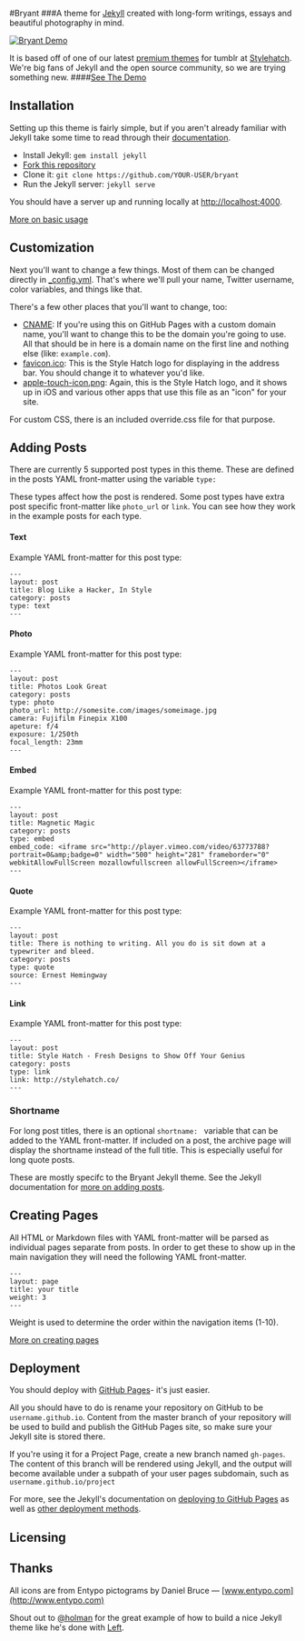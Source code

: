 #Bryant
###A theme for [Jekyll](https://github.com/mojombo/jekyll) created with long-form writings, essays and beautiful photography in mind.

[![Bryant Demo](http://stylehatch.github.io/bryant/images/bryant-demo.png)](http://stylehatch.github.io/bryant)

It is based off of one of our latest [premium themes](http://byron.stylehatch.co) for tumblr at [Stylehatch](http://stylehatch.co/). We're big fans of Jekyll and the open source community, so we are trying something new.
####[See The Demo](http://stylehatch.github.io/bryant)

## Installation

Setting up this theme is fairly simple, but if you aren't already familiar with Jekyll take some time to read through their [documentation](http://jekyllrb.com/docs/home/).

- Install Jekyll: `gem install jekyll`
- [Fork this repository](https://github.com/stylehatch/bryant/fork)
- Clone it: `git clone https://github.com/YOUR-USER/bryant`
- Run the Jekyll server: `jekyll serve`

You should have a server up and running locally at <http://localhost:4000>.

[More on basic usage](http://jekyllrb.com/docs/usage/)

## Customization

Next you'll want to change a few things. Most of them can be changed directly in
[_config.yml](https://github.com/stylehatch/bryant/blob/master/_config.yml). That's where we'll pull your name, Twitter username, color variables, and things like that.

There's a few other places that you'll want to change, too:

- [CNAME](https://github.com/stylehatch/bryant/blob/master/CNAME): If you're using
  this on GitHub Pages with a custom domain name, you'll want to change this
  to be the domain you're going to use. All that should be in here is a
  domain name on the first line and nothing else (like: `example.com`).
- [favicon.ico](https://github.com/stylehatch/bryant/blob/master/favicon.ico): 
  This is the Style Hatch logo for displaying in the address bar. You should change it to whatever you'd like.
- [apple-touch-icon.png](https://github.com/stylehatch/bryant/blob/master/apple-touch-icon.png): 
  Again, this is the Style Hatch logo, and it shows up in iOS and various other apps
  that use this file as an "icon" for your site.

For custom CSS, there is an included override.css file for that purpose.

## Adding Posts
There are currently 5 supported post types in this theme. These are defined in the posts YAML front-matter using the variable `type: `

These types affect how the post is rendered. Some post types have extra post specific front-matter like `photo_url` or `link`. You can see how they work in the example posts for each type.

#### Text
Example YAML front-matter for this post type:

    ---
    layout: post
    title: Blog Like a Hacker, In Style
    category: posts
    type: text
    ---


#### Photo
Example YAML front-matter for this post type:

    ---
    layout: post
    title: Photos Look Great
    category: posts
    type: photo
    photo_url: http://somesite.com/images/someimage.jpg
    camera: Fujifilm Finepix X100
    apeture: f/4
    exposure: 1/250th
    focal_length: 23mm
    ---


#### Embed
Example YAML front-matter for this post type:

    ---
    layout: post
    title: Magnetic Magic
    category: posts
    type: embed
    embed_code: <iframe src="http://player.vimeo.com/video/63773788?portrait=0&amp;badge=0" width="500" height="281" frameborder="0" webkitAllowFullScreen mozallowfullscreen allowFullScreen></iframe>
    ---


#### Quote
Example YAML front-matter for this post type:

    ---
    layout: post
    title: There is nothing to writing. All you do is sit down at a typewriter and bleed.
    category: posts
    type: quote
    source: Ernest Hemingway
    ---


#### Link
Example YAML front-matter for this post type:

    ---
    layout: post
    title: Style Hatch - Fresh Designs to Show Off Your Genius
    category: posts
    type: link
    link: http://stylehatch.co/
    ---


### Shortname
For long post titles, there is an optional `shortname: ` variable that can be added to the YAML front-matter. If included on a post, the archive page will display the shortname instead of the full title. This is especially useful for long quote posts.

These are mostly specifc to the Bryant Jekyll theme. See the Jekyll documentation for [more on adding posts](http://jekyllrb.com/docs/posts/).

## Creating Pages
All HTML or Markdown files with YAML front-matter will be parsed as individual pages separate from posts. In order to get these to show up in the main navigation they will need the following YAML front-matter.


    ---
    layout: page
    title: your title
    weight: 3
    ---


Weight is used to determine the order within the navigation items (1-10).

[More on creating pages](http://jekyllrb.com/docs/pages/)

## Deployment

You should deploy with [GitHub Pages](http://pages.github.com)- it's just
easier.

All you should have to do is rename your repository on GitHub to be `username.github.io`. Content from the master branch of your repository will be used to build and publish the GitHub Pages site, so make sure your Jekyll site is stored there.

If you're using it for a Project Page, create a new branch named `gh-pages`. The content of this branch will be rendered using Jekyll, and the output will become available under a subpath of your user pages subdomain, such as `username.github.io/project`

For more, see the Jekyll's documentation on [deploying to GitHub Pages](http://jekyllrb.com/docs/github-pages/) as well as [other deployment methods](http://jekyllrb.com/docs/deployment-methods/).

## Licensing

## Thanks

All icons are from Entypo pictograms by Daniel Bruce — [www.entypo.com](http://www.entypo.com)

Shout out to [@holman](https://twitter.com/holman) for the great example of how to build a nice Jekyll theme like he's done with [Left](https://github.com/holman/left).
